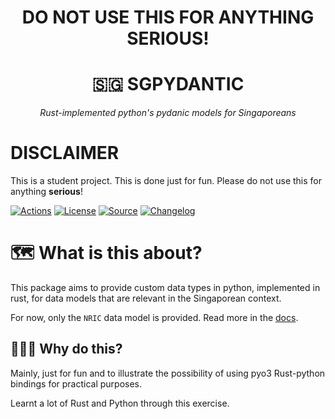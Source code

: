 <h1><div align="center">DO NOT USE THIS FOR ANYTHING SERIOUS!</div></h1>

<div align="center">
<h1>🇸🇬 SGPYDANTIC</h1>
<i>Rust-implemented python's pydanic models for Singaporeans</i>
</div>

<p>

# **DISCLAIMER**

This is a student project. This is done just for fun. Please do not use this for anything **serious**!


[![Actions](https://img.shields.io/github/actions/workflow/status/jymchng/sgpydantic_do_not_use/test.yml?branch=main&logo=github&style=flat-square&maxAge=300)](https://github.com/jymchng/sgpydantic_do_not_use/actions)
[![License](https://img.shields.io/badge/license-MIT-blue.svg?style=flat-square&maxAge=2678400)](https://choosealicense.com/licenses/mit/)
[![Source](https://img.shields.io/badge/source-GitHub-303030.svg?maxAge=2678400&style=flat-square)](https://github.com/jymchng/sgpydantic_do_not_use/)
[![Changelog](https://img.shields.io/badge/keep%20a-changelog-8A0707.svg?maxAge=2678400&style=flat-square)](https://github.com/jymchng/sgpydantic_do_not_use/blob/master/CHANGELOG.md)


# 🗺️  What is this about?
This package aims to provide custom data types in python, implemented in rust, for data models that are relevant in the Singaporean context.

For now, only the `NRIC` data model is provided. Read more in the [docs](docs/nric.md).

## 🧑🏼‍🚀 Why do this?

Mainly, just for fun and to illustrate the possibility of using pyo3 Rust-python bindings for practical purposes.

Learnt a lot of Rust and Python through this exercise.